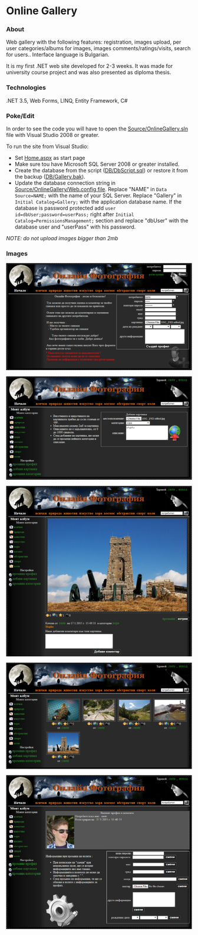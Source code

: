 # Online Gallery

### About

Web gallery with the following features: registration, images upload, per user categories/albums for images, images comments/ratings/visits, search for users.. Interface language is Bulgarian.

It is my first .NET web site developed for 2-3 weeks. It was made for university course project and was also presented as diploma thesis. 

### Technologies

.NET 3.5, Web Forms, LINQ, Entity Framework, C#

### Poke/Edit

In order to see the code you will have to open the [Source/OnlineGallery.sln](https://github.com/raste/OnlineGallery/blob/master/Source/OnlineGallery.sln) file with Visual Studio 2008 or greater.

To run the site from Visual Studio: 
- Set [Home.aspx](https://github.com/raste/OnlineGallery/blob/master/Source/OnlineGallery/Home.aspx) as start page 
- Make sure tou have Microsoft SQL Server 2008 or greater installed. 
- Create the database from the script ([DB/DbScript.sql](https://github.com/raste/OnlineGallery/blob/master/DB/DbScript.sql)) or restore it from the backup ([DB/Gallery.bak](https://github.com/raste/OnlineGallery/blob/master/DB/Gallery.bak)).
- Update the database connection string in [Source/OnlineGallery/Web.config file](https://github.com/raste/OnlineGallery/blob/master/Source/OnlineGallery/Web.config). Replace "NAME" in `Data Source=NAME;` with the name of your SQL Server. Replace "Gallery" in `Initial Catalog=Gallery;` with the application database name. If the database is password protected add `user id=dbUser;password=userPass;` right after `Initial Catalog=PermissionsManagement;` section and replace "dbUser" with the database user and "userPass" with his password.

*NOTE: do not upload images bigger than 2mb*

### Images

![alt text](https://github.com/raste/OnlineGallery/blob/master/screenshots/registration.png "Registration")

![alt text](https://github.com/raste/OnlineGallery/blob/master/screenshots/upload.png "Upload")

![alt text](https://github.com/raste/OnlineGallery/blob/master/screenshots/image.png "Image page")

![alt text](https://github.com/raste/OnlineGallery/blob/master/screenshots/images.png "Images in category")

![alt text](https://github.com/raste/OnlineGallery/blob/master/screenshots/profile.png "Profile update")

